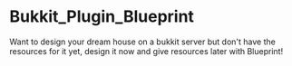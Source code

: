 Bukkit_Plugin_Blueprint
=======================

Want to design your dream house on a bukkit server but don't have the resources for it yet, design it now and give resources later with Blueprint!
